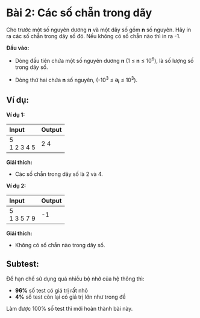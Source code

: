 # Bài 2: Các số chẵn trong dãy

Cho trước một số nguyên dương **n** và một dãy số gồm **n** số nguyên. Hãy in ra các số chẵn trong dãy số đó. Nếu không có số chẵn nào thì in ra -1.

**Đầu vào:**

- Dòng đầu tiên chứa một số nguyên dương **n** (1 ≤ **n** ≤ 10<sup>6</sup>), là số lượng số trong dãy số.

- Dòng thứ hai chứa **n** số nguyên, (-10<sup>3</sup> ≤ **a<sub>i</sub>** ≤ 10<sup>3</sup>).

## Ví dụ:

**Ví dụ 1:**

| Input | Output |
|:-------|:--------|
| 5 <br> 1 2 3 4 5 | 2 4 |

**Giải thích:**

- Các số chẵn trong dãy số là 2 và 4.

**Ví dụ 2:**

| Input | Output |
|:-------|:--------|
| 5 <br> 1 3 5 7 9 | -1 |

**Giải thích:**

- Không có số chẵn nào trong dãy số.

## Subtest:

Để hạn chế sử dụng quá nhiều bộ nhớ của hệ thông thì:

- **96%** số test có giá trị rất nhỏ
- **4%** số test còn lại có giá trị lớn như trong đề 

Làm được 100% số test thì mới hoàn thành bài này.